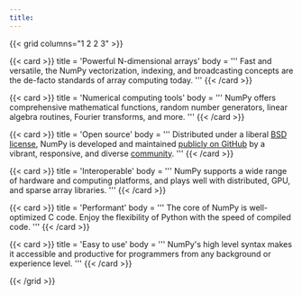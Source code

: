 ```yaml
---
title:
---
```


{{< grid columns="1 2 2 3" >}}

{{< card >}}
title = 'Powerful N-dimensional arrays'
body = '''
Fast and versatile, the NumPy vectorization, indexing, and broadcasting concepts are the de-facto standards of array computing today.
'''
{{< /card >}}

{{< card >}}
title = 'Numerical computing tools'
body = '''
NumPy offers comprehensive mathematical functions, random number generators, linear algebra routines, Fourier transforms, and more.
'''
{{< /card >}}

{{< card >}}
title = 'Open source'
body = '''
Distributed under a liberal [BSD license](https://github.com/numpy/numpy/blob/main/LICENSE.txt), NumPy is developed and maintained [publicly on GitHub](https://github.com/numpy/numpy) by a vibrant, responsive, and diverse [community](/community).
'''
{{< /card >}}

{{< card >}}
title = 'Interoperable'
body = '''
NumPy supports a wide range of hardware and computing platforms, and plays well with distributed, GPU, and sparse array libraries.
'''
{{< /card >}}

{{< card >}}
title = 'Performant'
body = '''
The core of NumPy is well-optimized C code. Enjoy the flexibility of Python with the speed of compiled code.
'''
{{< /card >}}

{{< card >}}
title = 'Easy to use'
body = '''
NumPy's high level syntax makes it accessible and productive for programmers from any background or experience level.
'''
{{< /card >}}

{{< /grid >}}
